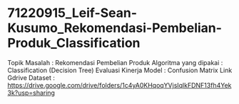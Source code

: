 # 71220915_Leif-Sean-Kusumo_Rekomendasi-Pembelian-Produk_Classification
Topik Masalah : Rekomendasi Pembelian Produk
Algoritma yang dipakai : Classification (Decision Tree)
Evaluasi Kinerja Model : Confusion Matrix
Link Gdrive Dataset : https://drive.google.com/drive/folders/1c4yA0KHqoqYVjsIqlkFDNF13fh4Yek3k?usp=sharing
